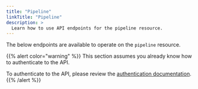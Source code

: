 ```yaml
---
title: "Pipeline"
linkTitle: "Pipeline"
description: >
  Learn how to use API endpoints for the pipeline resource.
---
```


The below endpoints are available to operate on the `pipeline` resource.

{{% alert color="warning" %}}
This section assumes you already know how to authenticate to the API.

To authenticate to the API, please review the [authentication documentation](/docs/api/authentication/).
{{% /alert %}}
